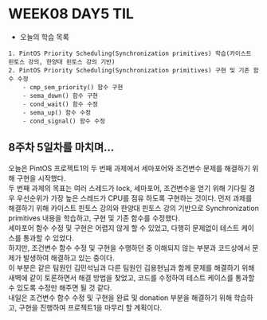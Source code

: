 # WEEK08 DAY5 TIL
- 오늘의 학습 목록
```
1. PintOS Priority Scheduling(Synchronization primitives) 학습(카이스트 핀토스 강의, 한양대 핀토스 강의 기반)
2. PintOS Priority Scheduling(Synchronization primitives) 구현 및 기존 함수 수정
    - cmp_sem_priority() 함수 구현
    - sema_down() 함수 구현
    - cond_wait() 함수 수정
    - sema_up() 함수 수정
    - cond_signal() 함수 수정
```

## 8주차 5일차를 마치며...
오늘은 PintOS 프로젝트1의 두 번째 과제에서 세마포어와 조건변수 문제를 해결하기 위해 구현을 시작했다.  
두 번째 과제의 목표는 여러 스레드가 lock, 세마포어, 조건변수을 얻기 위해 기다릴 경우 우선순위가 가장 높은 스레드가 CPU를 점유 하도록 구현하는 것이다.
먼저 과제를 해결하기 위해 카이스트 핀토스 강의와 한양대 핀토스 강의 기반으로 Synchronization primitives 내용을 학습하고, 구현 및 기존 함수를 수정했다.  
세마포어 함수 수정 및 구현은 어렵지 않게 할 수 있었고, 다행히 문제없이 테스트 케이스를 통과할 수 있었다.  
하지만, 조건변수 함수 수정 및 구현을 수행하던 중 이해되지 않는 부분과 코드상에서 문제가 발생하여 해결하고 있는 중이다.  
이 부분은 같은 팀원인 김민석님과 다른 팀원인 김용현님과 함께 문제를 해결하기 위해 새벽에 같이 토론하면서 해결 방법을 찾었고, 코드를 수정하여 테스트 케이스를 통과할 수 있도록 수정만 해주면 될 것 같다.  
내일은 조건변수 함수 수정 및 구현을 완료 및 donation 부분을 해결하기 위해 학습하고, 구현을 진행하여 프로젝트1을 마무리 할 계획이다.